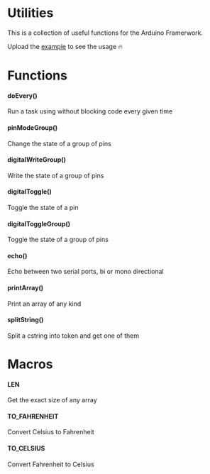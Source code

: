 # Utilities

This is a collection of useful functions for the Arduino Framerwork.

Upload the [example](/examples/basic/basic.ino) to see the usage 🔥

# Functions

#### doEvery()
Run a task using without blocking code every given time

#### pinModeGroup()
Change the state of a group of pins

#### digitalWriteGroup()
Write the state of a group of pins

#### digitalToggle()
Toggle the state of a pin

#### digitalToggleGroup()
Toggle the state of a group of pins

#### echo()
Echo between two serial ports, bi or mono directional

#### printArray()
Print an array of any kind

#### splitString()
Split a cstring into token and get one of them

# Macros

#### LEN
Get the exact size of any array

#### TO_FAHRENHEIT
Convert Celsius to Fahrenheit

#### TO_CELSIUS
Convert Fahrenheit to Celsius